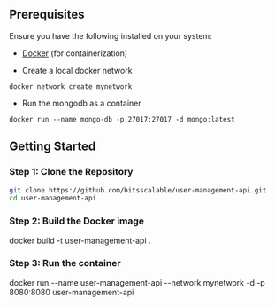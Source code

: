 
## Prerequisites

Ensure you have the following installed on your system:

- [Docker](https://www.docker.com/) (for containerization)

- Create a local docker network

```
docker network create mynetwork

```

- Run the mongodb as a container
```
docker run --name mongo-db -p 27017:27017 -d mongo:latest
```

## Getting Started

### Step 1: Clone the Repository

```bash
git clone https://github.com/bitsscalable/user-management-api.git
cd user-management-api
```

### Step 2: Build the Docker image

docker build -t user-management-api .

### Step 3: Run the container

docker run --name user-management-api --network mynetwork -d -p 8080:8080 user-management-api


